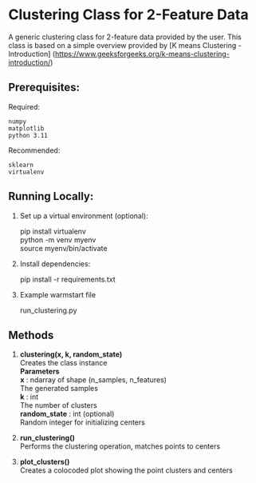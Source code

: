 # Clustering Class for 2-Feature Data

A generic clustering class for 2-feature data provided by the user. This class is based on a simple overview provided by [K means Clustering - Introduction] (https://www.geeksforgeeks.org/k-means-clustering-introduction/)

## Prerequisites:

Required:

    numpy
    matplotlib
    python 3.11

Recommended:

    sklearn
    virtualenv

## Running Locally:

1. Set up a virtual environment (optional):  

    pip install virtualenv  
    python -m venv myenv  
    source myenv/bin/activate  

2. Install dependencies:  

    pip install -r requirements.txt  

3. Example warmstart file  

    run_clustering.py  

## Methods
1. **clustering(x, k, random_state)**  
        Creates the class instance  
    **Parameters**  
        **x** : ndarray of shape (n_samples, n_features)  
            The generated samples  
        **k** : int  
            The number of clusters  
        **random_state** : int (optional)  
            Random integer for initializing centers  

2. **run_clustering()**  
        Performs the clustering operation, matches points to centers  
3. **plot_clusters()**  
        Creates a colocoded plot showing the point clusters and centers
